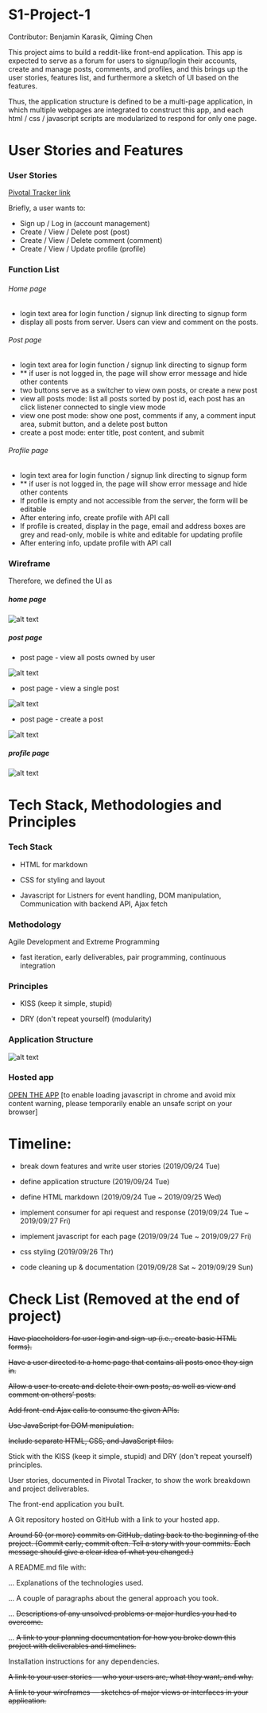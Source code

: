 # S1-Project-1

Contributor: Benjamin Karasik, Qiming Chen

This project aims to build a reddit-like front-end application. This app is expected to serve as a forum for users to signup/login their accounts, create and manage posts, comments, and profiles, and this brings up the user stories, features list, and furthermore a sketch of UI based on the features.

Thus, the application structure is defined to be a multi-page application, in which multiple webpages are integrated to construct this app, and each html / css / javascript scripts are modularized to respond for only one page. 

# User Stories and Features 
### User Stories

[Pivotal Tracker link](https://www.pivotaltracker.com/n/projects/2400279)

Briefly, a user wants to:
- Sign up / Log in (account management)
- Create / View / Delete post (post)
- Create / View / Delete comment (comment)
- Create / View / Update profile (profile)

### Function List

###### Home page

- login text area for login function / signup link directing to signup form
- display all posts from server. Users can view and comment on the posts.

###### Post page

- login text area for login function / signup link directing to signup form
- ** if user is not logged in, the page will show error message and hide other contents
- two buttons serve as a switcher to view own posts, or create a new post
- view all posts mode: list all posts sorted by post id, each post has an click listener connected to single view mode
- view one post mode: show one post, comments if any, a comment input area, submit button, and a delete post button
- create a post mode: enter title, post content, and submit

###### Profile page

- login text area for login function / signup link directing to signup form
- ** if user is not logged in, the page will show error message and hide other contents
- If profile is empty and not accessible from the server, the form will be editable
- After entering info, create profile with API call
- If profile is created, display in the page, email and address boxes are grey and read-only, mobile is white and editable for updating profile
- After entering info, update profile with API call

### Wireframe

Therefore, we defined the UI as

##### home page

![alt text][home_page]

##### post page

- post page - view all posts owned by user

![alt text][post_view_all]

- post page - view a single post

![alt text][post_view]

- post page - create a post

![alt text][post_create]

##### profile page

![alt text][profile_page]


# Tech Stack, Methodologies and Principles

### Tech Stack

- HTML for markdown

- CSS for styling and layout

- Javascript for Listners for event handling, DOM manipulation, Communication with backend API, Ajax fetch

### Methodology

Agile Development and Extreme Programming

- fast iteration, early deliverables, pair programming, continuous integration

### Principles

- KISS (keep it simple, stupid)

- DRY (don't repeat yourself) (modularity)

### Application Structure
![alt text][app_structure]

### Hosted app

[OPEN THE APP](https://qimingchen.github.io/S1-Project-1.io/src/html/index.html)
[to enable loading javascript in chrome and avoid mix content warning, please temporarily enable an unsafe script on your browser]

# Timeline:

- break down features and write user stories (2019/09/24 Tue)

- define application structure (2019/09/24 Tue)

- define HTML markdown (2019/09/24 Tue ~ 2019/09/25 Wed)

- implement consumer for api request and response (2019/09/24 Tue ~ 2019/09/27 Fri)

- implement javascript for each page (2019/09/24 Tue ~ 2019/09/27 Fri)

- css styling (2019/09/26 Thr)

- code cleaning up & documentation (2019/09/28 Sat ~ 2019/09/29 Sun)

# Check List (Removed at the end of project)

~~Have placeholders for user login and sign-up (i.e., create basic HTML forms).~~

~~Have a user directed to a home page that contains all posts once they sign in.~~

~~Allow a user to create and delete their own posts, as well as view and comment on others’ posts.~~

~~Add front-end Ajax calls to consume the given APIs.~~

~~Use JavaScript for DOM manipulation.~~

~~Include separate HTML, CSS, and JavaScript files.~~

Stick with the KISS (keep it simple, stupid) and DRY (don't repeat yourself) principles.

User stories, documented in Pivotal Tracker, to show the work breakdown and project deliverables.

The front-end application you built.

A Git repository hosted on GitHub with a link to your hosted app.

~~Around 50 (or more) commits on GitHub, dating back to the beginning of the project. (Commit early, commit often. Tell a story with your commits. Each message should give a clear idea of what you changed.)~~

A README.md file with:

... Explanations of the technologies used.

... A couple of paragraphs about the general approach you took.

... ~~Descriptions of any unsolved problems or major hurdles you had to overcome.~~

... ~~A link to your planning documentation for how you broke down this project with deliverables and timelines.~~

Installation instructions for any dependencies.

~~A link to your user stories — who your users are, what they want, and why.~~

~~A link to your wireframes — sketches of major views or interfaces in your application.~~


[home_page]: https://github.com/BenjaminKarasik28/S1-Project-1/blob/qc/image/home_page.png "home page 1"
[post_view]: https://github.com/BenjaminKarasik28/S1-Project-1/blob/qc/image/post_view_a_post.png "post page - view a post"
[post_view_all]: https://github.com/BenjaminKarasik28/S1-Project-1/blob/qc/image/post_view_posts.png "post page - view all posts"
[post_create]: https://github.com/BenjaminKarasik28/S1-Project-1/blob/qc/image/post_create_a_post.png "post page - create a post"
[post_view]: https://github.com/BenjaminKarasik28/S1-Project-1/blob/qc/image/post_view_a_post.png "post page - view a post"
[profile_page]: https://github.com/BenjaminKarasik28/S1-Project-1/blob/qc/image/profile_page.png "profile page"
[app_structure]: https://github.com/BenjaminKarasik28/S1-Project-1/blob/qc/image/app_structure.png "app structure"
